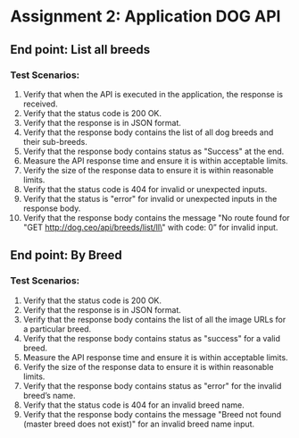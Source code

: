 # Assignment 2: Application DOG API

## End point: List all breeds
### Test Scenarios:
1. Verify that when the API is executed in the application, the response is received.
2. Verify that the status code is 200 OK.
3. Verify that the response is in JSON format.
4. Verify that the response body contains the list of all dog breeds and their sub-breeds.
5. Verify that the response body contains status as "Success" at the end.
6. Measure the API response time and ensure it is within acceptable limits.
7. Verify the size of the response data to ensure it is within reasonable limits.
8. Verify that the status code is 404 for invalid or unexpected inputs.
9. Verify that the status is "error" for invalid or unexpected inputs in the response body.
10. Verify that the response body contains the message "No route found for \"GET http://dog.ceo/api/breeds/list/ll\" with code: 0” for invalid input.

## End point: By Breed
### Test Scenarios:
1. Verify that the status code is 200 OK.
2. Verify that the response is in JSON format.
3. Verify that the response body contains the list of all the image URLs for a particular breed.
4. Verify that the response body contains status as "success" for a valid breed.
5. Measure the API response time and ensure it is within acceptable limits.
6. Verify the size of the response data to ensure it is within reasonable limits.
7. Verify that the response body contains status as "error" for the invalid breed’s name.
8. Verify that the status code is 404 for an invalid breed name.
9. Verify that the response body contains the message "Breed not found (master breed does not exist)" for an invalid breed name input.
